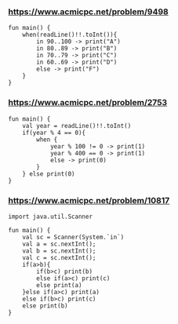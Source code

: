 ### https://www.acmicpc.net/problem/9498
```
fun main() {
    when(readLine()!!.toInt()){
        in 90..100 -> print("A")
        in 80..89 -> print("B")
        in 70..79 -> print("C")
        in 60..69 -> print("D")
        else -> print("F")
    }
}
```
   
### https://www.acmicpc.net/problem/2753
```
fun main() {
    val year = readLine()!!.toInt()
    if(year % 4 == 0){
        when {
            year % 100 != 0 -> print(1)
            year % 400 == 0 -> print(1)
            else -> print(0)
        }
    } else print(0)
}
```
   
### https://www.acmicpc.net/problem/10817
```
import java.util.Scanner

fun main() {
    val sc = Scanner(System.`in`)
    val a = sc.nextInt();
    val b = sc.nextInt();
    val c = sc.nextInt();
    if(a>b){
        if(b>c) print(b)
        else if(a>c) print(c)
        else print(a)
    }else if(a>c) print(a)
    else if(b>c) print(c)
    else print(b)
}
```
